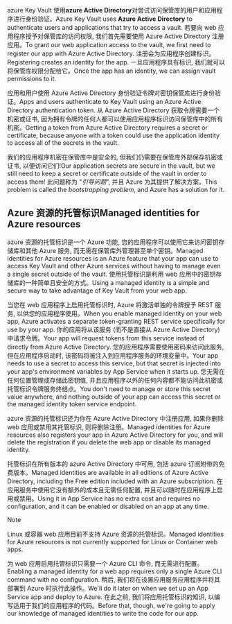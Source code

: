 <span data-ttu-id="82a55-101">azure Key Vault 使用**azure Active Directory**对尝试访问保管库的用户和应用程序进行身份验证。</span><span class="sxs-lookup"><span data-stu-id="82a55-101">Azure Key Vault uses **Azure Active Directory** to authenticate users and applications that try to access a vault.</span></span> <span data-ttu-id="82a55-102">若要向 web 应用程序授予对保管库的访问权限, 我们首先需要使用 Azure Active Directory 注册应用。</span><span class="sxs-lookup"><span data-stu-id="82a55-102">To grant our web application access to the vault, we first need to register our app with Azure Active Directory.</span></span> <span data-ttu-id="82a55-103">注册会为应用程序创建标识。</span><span class="sxs-lookup"><span data-stu-id="82a55-103">Registering creates an identity for the app.</span></span> <span data-ttu-id="82a55-104">一旦应用程序具有标识, 我们就可以将保管库权限分配给它。</span><span class="sxs-lookup"><span data-stu-id="82a55-104">Once the app has an identity, we can assign vault permissions to it.</span></span>

<span data-ttu-id="82a55-105">应用和用户使用 Azure Active Directory 身份验证令牌对密钥保管库进行身份验证。</span><span class="sxs-lookup"><span data-stu-id="82a55-105">Apps and users authenticate to Key Vault using an Azure Active Directory authentication token.</span></span> <span data-ttu-id="82a55-106">从 Azure Active Directory 获取令牌需要一个机密或证书, 因为拥有令牌的任何人都可以使用应用程序标识访问保管库中的所有机密。</span><span class="sxs-lookup"><span data-stu-id="82a55-106">Getting a token from Azure Active Directory requires a secret or certificate, because anyone with a token could use the application identity to access all of the secrets in the vault.</span></span>

<span data-ttu-id="82a55-107">我们的应用程序机密在保管库中是安全的, 但我们仍需要在保管库外部保存机密或证书, 以便访问它们!</span><span class="sxs-lookup"><span data-stu-id="82a55-107">Our application secrets are secure in the vault, but we still need to keep a secret or certificate outside of the vault in order to access them!</span></span> <span data-ttu-id="82a55-108">此问题称为 "*引导问题*", 并且 Azure 为其提供了解决方案。</span><span class="sxs-lookup"><span data-stu-id="82a55-108">This problem is called the *bootstrapping problem*, and Azure has a solution for it.</span></span>

## <a name="managed-identities-for-azure-resources"></a><span data-ttu-id="82a55-109">Azure 资源的托管标识</span><span class="sxs-lookup"><span data-stu-id="82a55-109">Managed identities for Azure resources</span></span>

<span data-ttu-id="82a55-110">azure 资源的托管标识是一个 Azure 功能, 您的应用程序可以使用它来访问密钥存储库和其他 Azure 服务, 而无需在保管库外管理甚至单个密钥。</span><span class="sxs-lookup"><span data-stu-id="82a55-110">Managed identities for Azure resources is an Azure feature that your app can use to access Key Vault and other Azure services without having to manage even a single secret outside of the vault.</span></span> <span data-ttu-id="82a55-111">使用托管标识是利用 web 应用中的密钥存储库的一种简单且安全的方式。</span><span class="sxs-lookup"><span data-stu-id="82a55-111">Using a managed identity is a simple and secure way to take advantage of Key Vault from your web app.</span></span>

<span data-ttu-id="82a55-112">当您在 web 应用程序上启用托管标识时, Azure 将激活单独的令牌授予 REST 服务, 以供您的应用程序使用。</span><span class="sxs-lookup"><span data-stu-id="82a55-112">When you enable managed identity on your web app, Azure activates a separate token-granting REST service specifically for use by your app.</span></span> <span data-ttu-id="82a55-113">你的应用将从该服务 (而不是直接从 Azure Active Directory) 中请求令牌。</span><span class="sxs-lookup"><span data-stu-id="82a55-113">Your app will request tokens from this service instead of directly from Azure Active Directory.</span></span> <span data-ttu-id="82a55-114">您的应用程序需要使用密码来访问此服务, 但在应用程序启动时, 该密码将被注入到应用程序服务的环境变量中。</span><span class="sxs-lookup"><span data-stu-id="82a55-114">Your app needs to use a secret to access this service, but that secret is injected into your app's environment variables by App Service when it starts up.</span></span> <span data-ttu-id="82a55-115">您无需在任何位置管理或存储此密钥值, 并且应用程序以外的任何内容都不能访问此机密或托管标识令牌服务终结点。</span><span class="sxs-lookup"><span data-stu-id="82a55-115">You don't need to manage or store this secret value anywhere, and nothing outside of your app can access this secret or the managed identity token service endpoint.</span></span>

<span data-ttu-id="82a55-116">azure 资源的托管标识还为你在 Azure Active Directory 中注册应用, 如果你删除 web 应用或禁用其托管标识, 则将删除注册。</span><span class="sxs-lookup"><span data-stu-id="82a55-116">Managed identities for Azure resources also registers your app in Azure Active Directory for you, and will delete the registration if you delete the web app or disable its managed identity.</span></span>

<span data-ttu-id="82a55-117">托管标识在所有版本的 azure Active Directory 中可用, 包括 azure 订阅附带的免费版本。</span><span class="sxs-lookup"><span data-stu-id="82a55-117">Managed identities are available in all editions of Azure Active Directory, including the Free edition included with an Azure subscription.</span></span> <span data-ttu-id="82a55-118">在应用服务中使用它没有额外的成本且无需任何配置, 并且可以随时在应用程序上启用或禁用。</span><span class="sxs-lookup"><span data-stu-id="82a55-118">Using it in App Service has no extra cost and requires no configuration, and it can be enabled or disabled on an app at any time.</span></span>

> [!NOTE]
> <span data-ttu-id="82a55-119">Linux 或容器 web 应用目前不支持 Azure 资源的托管标识。</span><span class="sxs-lookup"><span data-stu-id="82a55-119">Managed identities for Azure resources is not currently supported for Linux or Container web apps.</span></span>

<span data-ttu-id="82a55-120">为 web 应用启用托管标识只需要一个 Azure CLI 命令, 而无需进行配置。</span><span class="sxs-lookup"><span data-stu-id="82a55-120">Enabling a managed identity for a web app requires only a single Azure CLI command with no configuration.</span></span> <span data-ttu-id="82a55-121">稍后, 我们将在设置应用服务应用程序并将其部署到 Azure 时执行此操作。</span><span class="sxs-lookup"><span data-stu-id="82a55-121">We'll do it later on when we set up an App Service app and deploy to Azure.</span></span> <span data-ttu-id="82a55-122">在此之前, 我们将应用托管标识的知识, 以编写适用于我们的应用程序的代码。</span><span class="sxs-lookup"><span data-stu-id="82a55-122">Before that, though, we're going to apply our knowledge of managed identities to write the code for our app.</span></span>